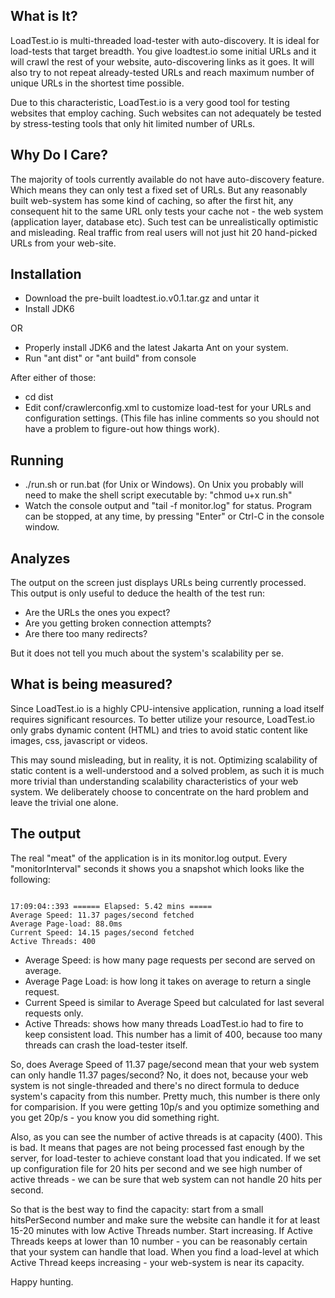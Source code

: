 ## What is It?

LoadTest.io is multi-threaded load-tester with auto-discovery. It is ideal for load-tests that 
target breadth. You give loadtest.io some initial URLs and it will crawl the rest of your website,
auto-discovering links as it goes. It will also try to not repeat already-tested URLs and reach
maximum number of unique URLs in the shortest time possible.

Due to this characteristic, LoadTest.io is a very good tool for testing websites
that employ caching. Such websites can not adequately be tested by stress-testing
tools that only hit limited number of URLs.

## Why Do I Care?

The majority of tools currently available do not have auto-discovery feature. Which means they can only test a fixed set of URLs. But any reasonably built web-system has some kind of caching, so after the first hit, any consequent hit to the same URL only tests your cache
not - the web system (application layer, database etc). Such test can be unrealistically 
optimistic and misleading. Real traffic from real users will not just hit 20 hand-picked URLs 
from your web-site.

## Installation
 * Download the pre-built loadtest.io.v0.1.tar.gz and untar it
 * Install JDK6

OR

 * Properly install JDK6 and the latest Jakarta Ant on your system.
 * Run "ant dist" or "ant build" from console

After either of those:

 * cd dist
 * Edit conf/crawlerconfig.xml to customize load-test for your URLs
   and configuration settings.
   (This file has inline comments so you should not have a problem
   to figure-out how things work).

## Running
 * ./run.sh or run.bat (for Unix or Windows). On Unix you probably will
    need to make the shell script executable by: "chmod u+x run.sh"
 * Watch the console output and "tail -f monitor.log" for status.
   Program can be stopped, at any time, by pressing "Enter" or Ctrl-C in
   the console window.

## Analyzes
The output on the screen just displays URLs being currently processed. This output
is only useful to deduce the health of the test run:

 * Are the URLs the ones you expect?
 * Are you getting broken connection attempts?
 * Are there too many redirects?

But it does not tell you much about the system's scalability per se.

## What is being measured?

Since LoadTest.io is a highly CPU-intensive application, running a load itself
requires significant resources. To better utilize your resource, LoadTest.io
only grabs dynamic content (HTML) and tries to avoid static content like images,
css, javascript or videos.

This may sound misleading, but in reality, it is not. Optimizing scalability of static 
content is a well-understood and a solved problem, as such it is much more trivial than 
understanding scalability characteristics of your web system. We deliberately choose 
to concentrate on the hard problem and leave the trivial one alone. 


## The output 

The real "meat" of the application is in its monitor.log output. Every "monitorInterval"
seconds it shows you a snapshot which looks like the following:

<pre><code>
17:09:04::393 ====== Elapsed: 5.42 mins =====
Average Speed: 11.37 pages/second fetched 
Average Page-load: 88.0ms 
Current Speed: 14.15 pages/second fetched 
Active Threads: 400
</code></pre>

 * Average Speed: is how many page requests per second are served on average.
 * Average Page Load: is how long it takes on average to return a single request.
 * Current Speed is similar to Average Speed but calculated for last several requests only.
 * Active Threads: shows how many threads LoadTest.io had to fire to keep consistent
load. This number has a limit of 400, because too many threads can crash the load-tester
itself.

So, does Average Speed of 11.37 page/second mean that your web system can only
handle 11.37 pages/second? No, it does not, because your web system is not single-threaded
and there's no direct formula to deduce system's capacity from this number. Pretty much,
this number is there only for comparision. If you were getting 10p/s and you optimize
something and you get 20p/s - you know you did something right.

Also, as you can see the number of active threads is at capacity (400). This is bad.
It means that pages are not being processed fast enough by the server, for load-tester
to achieve constant load that you indicated. If we set up configuration file for
20 hits per second and we see high number of active threads - we can be sure that
web system can not handle 20 hits per second.

So that is the best way to find the capacity: start from a small hitsPerSecond number
and make sure the website can handle it for at least 15-20 minutes with low Active Threads
number. Start increasing. If Active Threads keeps at lower than 10 number - you can be
reasonably certain that your system can handle that load. When you find a load-level
at which Active Thread keeps increasing - your web-system is near its capacity.

Happy hunting.
